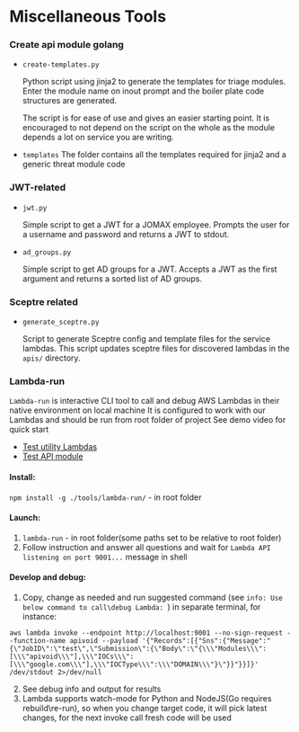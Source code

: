 # Miscellaneous Tools

### Create api module golang
* `create-templates.py`

  Python script using jinja2 to generate the templates for triage modules. Enter
  the module name on inout prompt and the boiler plate code structures are generated.

  The script is for ease of use and gives an easier starting point. It is encouraged to
  not depend on the script on the whole as the module depends a lot on service you are writing.

* `templates`
  The folder contains all the templates required for jinja2 and a generic threat module code


### JWT-related

* `jwt.py`

  Simple script to get a JWT for a JOMAX employee.  Prompts the user for a
  username and password and returns a JWT to stdout.

* `ad_groups.py`

  Simple script to get AD groups for a JWT.  Accepts a JWT as the first
  argument and returns a sorted list of AD groups.

### Sceptre related

* `generate_sceptre.py`

  Script to generate Sceptre config and template files for the service lambdas.
  This script updates sceptre files for discovered lambdas in the `apis/`
  directory.

### Lambda-run

`Lambda-run` is interactive CLI tool to call and debug AWS Lambdas in their native environment on local machine
It is configured to work with our Lambdas and should be run from root folder of project
See demo video for quick start
- [Test utility Lambdas](https://secureservernet.sharepoint.com/:v:/s/InfoSecTeam/Eechgbaa2SxGtvRKn4Gc97EBN4TmYK7DsMVh_rcdsEE1gw?e=Y8O1Yt)
- [Test API module](https://secureservernet.sharepoint.com/:v:/s/InfoSecTeam/EZijifNjLotBsMbqUa_OPE8BrRumzNn4tBpHvDQ5SamSOA?e=wenOMC)

#### Install:
`npm install -g ./tools/lambda-run/` - in root folder

#### Launch:
1. `lambda-run` - in root folder(some paths set to be relative to root folder)
2. Follow instruction and answer all questions and wait for `Lambda API listening on port 9001...` message in shell

#### Develop and debug:
1. Copy, change as needed and run suggested command (see `info: Use below command to call\debug Lambda:
`) in separate terminal, for instance:
```
aws lambda invoke --endpoint http://localhost:9001 --no-sign-request --function-name apivoid --payload '{"Records":[{"Sns":{"Message":"{\"JobID\":\"test\",\"Submission\":{\"Body\":\"{\\\"Modules\\\":[\\\"apivoid\\\"],\\\"IOCs\\\":[\\\"google.com\\\"],\\\"IOCType\\\":\\\"DOMAIN\\\"}\"}}"}}]}' /dev/stdout 2>/dev/null
```
2. See debug info and output for results
3. Lambda supports watch-mode for Python and NodeJS(Go requires rebuild\re-run), so when you change target code, it will pick latest changes, for the next invoke call fresh code will be used
